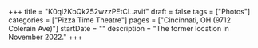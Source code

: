 +++
title = "K0ql2KbQk252wzzPEtCL.avif"
draft = false
tags = ["Photos"]
categories = ["Pizza Time Theatre"]
pages = ["Cincinnati, OH (9712 Colerain Ave)"]
startDate = ""
description = "The former location in November 2022."
+++
